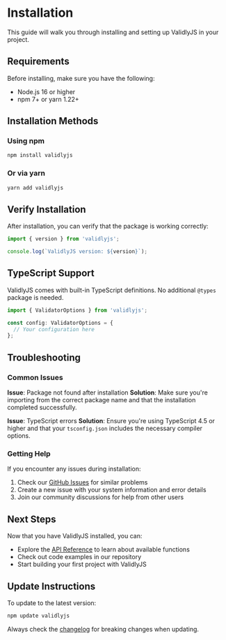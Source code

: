 # Installation

This guide will walk you through installing and setting up ValidlyJS in your project.

## Requirements

Before installing, make sure you have the following:

- Node.js 16 or higher
- npm 7+ or yarn 1.22+

## Installation Methods

### Using npm

```bash
npm install validlyjs
```

### Or via yarn

```bash
yarn add validlyjs
```

## Verify Installation

After installation, you can verify that the package is working correctly:

```javascript
import { version } from 'validlyjs';

console.log(`ValidlyJS version: ${version}`);
```

## TypeScript Support

ValidlyJS comes with built-in TypeScript definitions. No additional `@types` package is needed.

```typescript
import { ValidatorOptions } from 'validlyjs';

const config: ValidatorOptions = {
  // Your configuration here
};
```

## Troubleshooting

### Common Issues

**Issue**: Package not found after installation
**Solution**: Make sure you're importing from the correct package name and that the installation completed successfully.

**Issue**: TypeScript errors
**Solution**: Ensure you're using TypeScript 4.5 or higher and that your `tsconfig.json` includes the necessary compiler options.

### Getting Help

If you encounter any issues during installation:

1. Check our [GitHub Issues](https://github.com/yourusername/your-repo-name/issues) for similar problems
2. Create a new issue with your system information and error details
3. Join our community discussions for help from other users

## Next Steps

Now that you have ValidlyJS installed, you can:

- Explore the [API Reference](../api/overview) to learn about available functions
- Check out code examples in our repository
- Start building your first project with ValidlyJS

## Update Instructions

To update to the latest version:

```bash
npm update validlyjs
```

Always check the [changelog](https://github.com/yourusername/your-repo-name/releases) for breaking changes when updating.